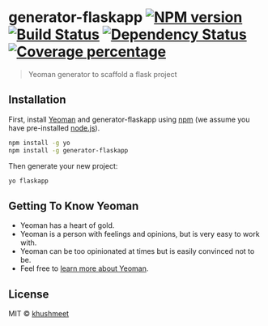 # generator-flaskapp [![NPM version][npm-image]][npm-url] [![Build Status][travis-image]][travis-url] [![Dependency Status][daviddm-image]][daviddm-url] [![Coverage percentage][coveralls-image]][coveralls-url]
> Yeoman generator to scaffold a flask project

## Installation

First, install [Yeoman](http://yeoman.io) and generator-flaskapp using [npm](https://www.npmjs.com/) (we assume you have pre-installed [node.js](https://nodejs.org/)).

```bash
npm install -g yo
npm install -g generator-flaskapp
```

Then generate your new project:

```bash
yo flaskapp
```

## Getting To Know Yeoman

 * Yeoman has a heart of gold.
 * Yeoman is a person with feelings and opinions, but is very easy to work with.
 * Yeoman can be too opinionated at times but is easily convinced not to be.
 * Feel free to [learn more about Yeoman](http://yeoman.io/).

## License

MIT © [khushmeet](khushmeetsingh.com)


[npm-image]: https://badge.fury.io/js/generator-flaskapp.svg
[npm-url]: https://npmjs.org/package/generator-flaskapp
[travis-image]: https://travis-ci.org/Khushmeet/generator-flaskapp.svg?branch=master
[travis-url]: https://travis-ci.org/Khushmeet/generator-flaskapp
[daviddm-image]: https://david-dm.org/Khushmeet/generator-flaskapp.svg?theme=shields.io
[daviddm-url]: https://david-dm.org/Khushmeet/generator-flaskapp
[coveralls-image]: https://coveralls.io/repos/Khushmeet/generator-flaskapp/badge.svg
[coveralls-url]: https://coveralls.io/r/Khushmeet/generator-flaskapp
